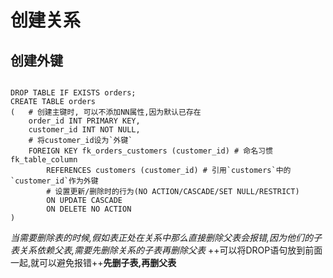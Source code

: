 # 创建关系


## 创建外键
```MySQL

DROP TABLE IF EXISTS orders;
CREATE TABLE orders
(   # 创建主键时, 可以不添加NN属性,因为默认已存在
	order_id INT PRIMARY KEY,
    customer_id INT NOT NULL,
    # 将customer_id设为`外键`
    FOREIGN KEY fk_orders_customers (customer_id) # 命名习惯fk_table_column
		REFERENCES customers (customer_id) # 引用`customers`中的`customer_id`作为外键
	    # 设置更新/删除时的行为(NO ACTION/CASCADE/SET NULL/RESTRICT)
	    ON UPDATE CASCADE
	    ON DELETE NO ACTION 
)
```

*当需要删除表的时候,假如表正处在关系中那么直接删除父表会报错,因为他们的子表关系依赖父表,需要先删除关系的子表再删除父表*
++可以将DROP语句放到前面一起,就可以避免报错++**先删子表,再删父表**